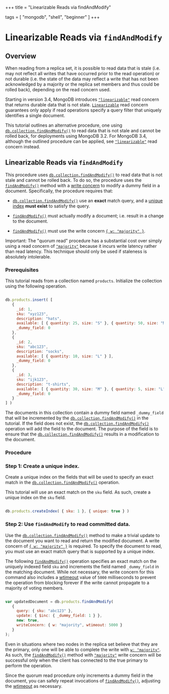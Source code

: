 +++
title = "Linearizable Reads via findAndModify"

tags = [
"mongodb",
"shell",
"beginner" ]
+++

<span id="perform-findandmodify-linearizable-reads"></span>


# Linearizable Reads via ``findAndModify``


## Overview

When reading from a replica set, it is possible to read data that is
stale (i.e. may not reflect all writes that have occurred prior to the
read operation) or not durable (i.e. the state of the data may reflect
a write that has not been acknowledged by a majority or the replica set
members and thus could be rolled back), depending on the read concern
used.

Starting in version 3.4, MongoDB introduces
[``"linearizable"``](https://docs.mongodb.com/manual/reference/read-concern/#readconcern."linearizable") read concern that returns durable data
that is not stale. [``Linearizable``](https://docs.mongodb.com/manual/reference/read-concern/#readconcern."linearizable") read
concern guarantees only apply if read operations specify a query filter
that uniquely identifies a single document.

This tutorial outlines an alternative procedure, one using
[``db.collection.findAndModify()``](https://docs.mongodb.com/manual/reference/method/db.collection.findAndModify/#db.collection.findAndModify) to read data that is not stale
and cannot be rolled back, for deployments using MongoDB 3.2. For
MongoDB 3.4, although the outlined procedure can be applied, see
[``"linearizable"``](https://docs.mongodb.com/manual/reference/read-concern/#readconcern."linearizable") read concern instead.


## Linearizable Reads via ``findAndModify``

This procedure uses [``db.collection.findAndModify()``](https://docs.mongodb.com/manual/reference/method/db.collection.findAndModify/#db.collection.findAndModify) to read
data that is not stale and cannot be rolled back. To do so, the
procedure uses the [``findAndModify()``](https://docs.mongodb.com/manual/reference/method/db.collection.findAndModify/#db.collection.findAndModify) method with
a [write concern](https://docs.mongodb.com/manual/reference/write-concern/#write-concern) to modify a dummy field in a
document. Specifically, the procedure requires that:

* [``db.collection.findAndModify()``](https://docs.mongodb.com/manual/reference/method/db.collection.findAndModify/#db.collection.findAndModify) use an **exact** match query, and a [unique index](https://docs.mongodb.com/manual/core/index-unique) **must exist** to satisfy the query.

* [``findAndModify()``](https://docs.mongodb.com/manual/reference/method/db.collection.findAndModify/#db.collection.findAndModify) must actually modify a document; i.e. result in a change to the document.

* [``findAndModify()``](https://docs.mongodb.com/manual/reference/method/db.collection.findAndModify/#db.collection.findAndModify) must use the write concern [``{ w: "majority" }``](https://docs.mongodb.com/manual/reference/write-concern/#writeconcern."majority").

Important: The "quorum read" procedure has a substantial cost over simply using a read concern of [``"majority"``](https://docs.mongodb.com/manual/reference/read-concern/#readconcern."majority") because it incurs write latency rather than read latency. This technique should only be used if staleness is absolutely intolerable.


### Prerequisites

This tutorial reads from a collection named ``products``. Initialize
the collection using the following operation.

```javascript

db.products.insert( [
   {
     _id: 1,
     sku: "xyz123",
     description: "hats",
     available: [ { quantity: 25, size: "S" }, { quantity: 50, size: "M" } ],
     _dummy_field: 0
   },
   {
     _id: 2,
     sku: "abc123",
     description: "socks",
     available: [ { quantity: 10, size: "L" } ],
     _dummy_field: 0
   },
   {
     _id: 3,
     sku: "ijk123",
     description: "t-shirts",
     available: [ { quantity: 30, size: "M" }, { quantity: 5, size: "L" } ],
     _dummy_field: 0
   }
] )

```

The documents in this collection contain a dummy field named
``_dummy_field`` that will be incremented by the
[``db.collection.findAndModify()``](https://docs.mongodb.com/manual/reference/method/db.collection.findAndModify/#db.collection.findAndModify) in the tutorial. If the field
does not exist, the [``db.collection.findAndModify()``](https://docs.mongodb.com/manual/reference/method/db.collection.findAndModify/#db.collection.findAndModify) operation
will add the field to the document. The purpose of the field is to
ensure that the [``db.collection.findAndModify()``](https://docs.mongodb.com/manual/reference/method/db.collection.findAndModify/#db.collection.findAndModify) results in a
modification to the document.


### Procedure


### Step 1: Create a unique index.

Create a unique index on the fields that will be used to specify an
exact match in the [``db.collection.findAndModify()``](https://docs.mongodb.com/manual/reference/method/db.collection.findAndModify/#db.collection.findAndModify) operation.

This tutorial will use an exact match on the ``sku`` field. As such,
create a unique index on the ``sku`` field.

```javascript

db.products.createIndex( { sku: 1 }, { unique: true } )

```


### Step 2: Use ``findAndModify`` to read committed data.

Use the [``db.collection.findAndModify()``](https://docs.mongodb.com/manual/reference/method/db.collection.findAndModify/#db.collection.findAndModify) method to make a
trivial update to the document you want to read and return the
modified document. A write concern of [``{ w: "majority" }``](https://docs.mongodb.com/manual/reference/write-concern/#writeconcern."majority") is required. To specify the document to read, you must
use an exact match query that is supported by a unique index.

The following [``findAndModify()``](https://docs.mongodb.com/manual/reference/method/db.collection.findAndModify/#db.collection.findAndModify) operation
specifies an exact match on the uniquely indexed field ``sku`` and
increments the field named ``_dummy_field`` in the matching document.
While not necessary, the write concern for this command also includes
a [wtimeout](https://docs.mongodb.com/manual/reference/write-concern/#wc-wtimeout) value of ``5000`` milliseconds to prevent the
operation from blocking forever if the write cannot propagate to a
majority of voting members.

```javascript

var updatedDocument = db.products.findAndModify(
   {
     query: { sku: "abc123" },
     update: { $inc: { _dummy_field: 1 } },
     new: true,
     writeConcern: { w: "majority", wtimeout: 5000 }
   }
);

```

Even in situations where two nodes in the replica set believe that
they are the primary, only one will be able to complete the write with
[``w: "majority"``](https://docs.mongodb.com/manual/reference/write-concern/#writeconcern."majority"). As such, the
[``findAndModify()``](https://docs.mongodb.com/manual/reference/method/db.collection.findAndModify/#db.collection.findAndModify) method with
[``"majority"``](https://docs.mongodb.com/manual/reference/write-concern/#writeconcern."majority") write concern will be successful only when
the client has connected to the true primary to perform the operation.

Since the quorum read procedure only increments a dummy field in the
document, you can safely repeat invocations of
[``findAndModify()``](https://docs.mongodb.com/manual/reference/method/db.collection.findAndModify/#db.collection.findAndModify), adjusting the
[wtimeout](https://docs.mongodb.com/manual/reference/write-concern/#wc-wtimeout) as necessary.
